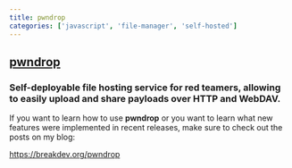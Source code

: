 ```yaml
---
title: pwndrop
categories: ['javascript', 'file-manager', 'self-hosted']
---
```

## [pwndrop](https://github.com/kgretzky/pwndrop)

### Self-deployable file hosting service for red teamers, allowing to easily upload and share payloads over HTTP and WebDAV.


If you want to learn how to use **pwndrop** or you want to learn what new features were implemented in recent releases, make sure to check out the posts on my blog:

https://breakdev.org/pwndrop
